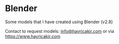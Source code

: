 # Blender
 
Some models that I have created using Blender (v2.8)


Contact to request models: info@hayricakir.com or via https://www.hayricakir.com
